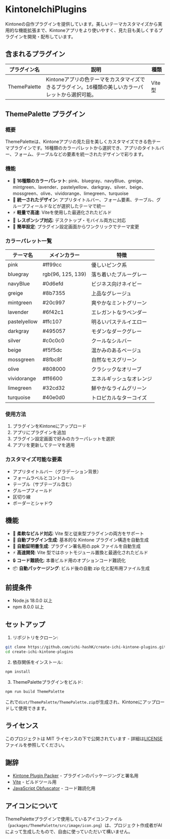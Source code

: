 # KintoneIchiPlugins

Kintoneの自作プラグインを提供しています。美しいテーマカスタマイズから実用的な機能拡張まで、Kintoneアプリをより使いやすく、見た目も美しくするプラグインを開発・配布しています。

## 含まれるプラグイン

| プラグイン名 | 説明 | 種類 |
|-------------|------|------|
| ThemePalette | Kintoneアプリの色テーマをカスタマイズできるプラグイン。16種類の美しいカラーパレットから選択可能。 | Vite型 |

## ThemePalette プラグイン

### 概要
ThemePaletteは、Kintoneアプリの見た目を美しくカスタマイズできる色テーマプラグインです。16種類のカラーパレットから選択でき、アプリのタイトルバー、フォーム、テーブルなどの要素を統一されたデザインで彩ります。

### 機能
- 🎨 **16種類のカラーパレット**: pink、bluegray、navyBlue、greige、mintgreen、lavender、pastelyellow、darkgray、silver、beige、mossgreen、olive、vividorange、limegreen、turquoise
- 🎯 **統一されたデザイン**: アプリタイトルバー、フォーム要素、テーブル、グループフィールドなどが選択したテーマで統一
- ⚡ **軽量で高速**: Viteを使用した最適化されたビルド
- 📱 **レスポンシブ対応**: デスクトップ・モバイル両方に対応
- 🔧 **簡単設定**: プラグイン設定画面からワンクリックでテーマ変更

### カラーパレット一覧

| テーマ名 | メインカラー | 特徴 |
|---------|-------------|------|
| pink | #ff99cc | 優しいピンク系 |
| bluegray | rgb(96, 125, 139) | 落ち着いたブルーグレー |
| navyBlue | #0d6efd | ビジネス向けネイビー |
| greige | #8b7355 | 上品なグレージュ |
| mintgreen | #20c997 | 爽やかなミントグリーン |
| lavender | #6f42c1 | エレガントなラベンダー |
| pastelyellow | #ffc107 | 明るいパステルイエロー |
| darkgray | #495057 | モダンなダークグレー |
| silver | #c0c0c0 | クールなシルバー |
| beige | #f5f5dc | 温かみのあるベージュ |
| mossgreen | #8fbc8f | 自然なモスグリーン |
| olive | #808000 | クラシックなオリーブ |
| vividorange | #ff6600 | エネルギッシュなオレンジ |
| limegreen | #32cd32 | 鮮やかなライムグリーン |
| turquoise | #40e0d0 | トロピカルなターコイズ |

### 使用方法
1. プラグインをKintoneにアップロード
2. アプリにプラグインを追加
3. プラグイン設定画面で好みのカラーパレットを選択
4. アプリを更新してテーマを適用

### カスタマイズ可能な要素
- アプリタイトルバー（グラデーション背景）
- フォームラベルとコントロール
- テーブル（サブテーブル含む）
- グループフィールド
- 区切り線
- ボーダーとシャドウ

## 機能

- 🚀 **柔軟なビルド対応**: Vite 型と従来型プラグインの両方をサポート
- 📝 **自動プラグイン生成**: 基本的な Kintone プラグイン構造を自動生成
- 🔐 **自動証明書生成**: プラグイン署名用の.ppk ファイルを自動生成
- ⚡ **高速開発**: Vite 型ではホットモジュール置換と最適化されたビルド
- 🔒 **コード難読化**: 本番ビルド用のオプションコード難読化
- 📦 **自動パッケージング**: ビルド後の自動 zip 化と配布用ファイル生成

## 前提条件

- Node.js 18.0.0 以上
- npm 8.0.0 以上

## セットアップ

1. リポジトリをクローン:

```bash
git clone https://github.com/ichi-hashK/create-ichi-kintone-plugins.git
cd create-ichi-kintone-plugins
```

2. 依存関係をインストール:

```bash
npm install
```

3. ThemePaletteプラグインをビルド:

```bash
npm run build ThemePalette
```

これで`dist/ThemePalette/ThemePalette.zip`が生成され、Kintoneにアップロードして使用できます。


## ライセンス

このプロジェクトは MIT ライセンスの下で公開されています - 詳細は[LICENSE](LICENSE)ファイルを参照してください。

## 謝辞

- [Kintone Plugin Packer](https://github.com/kintone/js-sdk/tree/main/packages/plugin-packer) - プラグインのパッケージングと署名用
- [Vite](https://vitejs.dev/) - ビルドツール用
- [JavaScript Obfuscator](https://obfuscator.io/) - コード難読化用

## アイコンについて

ThemePaletteプラグインで使用しているアイコンファイル（`packages/ThemePalette/src/image/icon.png`）は、プロジェクト作成者がAIによって生成したもので、自由に使っていただいて構いません。
